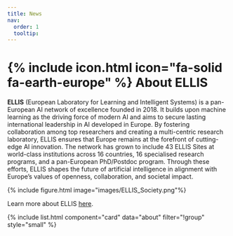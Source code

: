```yaml
---
title: News
nav:
  order: 1
  tooltip: 
---
```


# {% include icon.html icon="fa-solid fa-earth-europe" %} About ELLIS 

**ELLIS** (European Laboratory for Learning and Intelligent Systems) is a pan-European AI network of excellence founded in 2018. It builds upon machine learning as the driving force of modern AI and aims to secure lasting international leadership in AI developed in Europe. By fostering collaboration among top researchers and creating a multi-centric research laboratory, ELLIS ensures that Europe remains at the forefront of cutting-edge AI innovation. The network has grown to include 43 ELLIS Sites at world-class institutions across 16 countries, 16 specialised research programs, and a pan-European PhD/Postdoc program. Through these efforts, ELLIS shapes the future of artificial intelligence in alignment with Europe’s values of openness, collaboration, and societal impact. 

{% include figure.html image="images/ELLIS_Society.png"%}

Learn more about ELLIS [here](https://www.ellis.eu).

{% include list.html component="card" data="about" filter="!group" style="small" %}
